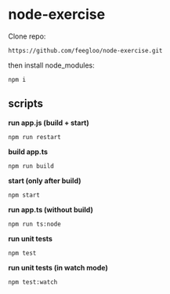 # node-exercise

Clone repo:

```
https://github.com/feegloo/node-exercise.git
```

then install node_modules:

```
npm i
```

## scripts

**run app.js (build + start)**

```
npm run restart
```

**build app.ts**

```
npm run build
```

**start (only after build)**

```
npm start
```

**run app.ts (without build)**

```
npm run ts:node
```

**run unit tests**

```
npm test
```

**run unit tests (in watch mode)**

```
npm test:watch
```
